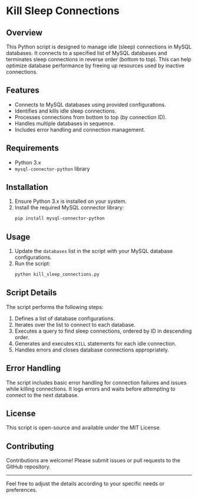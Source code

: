 # Kill Sleep Connections

## Overview

This Python script is designed to manage idle (sleep) connections in MySQL databases. It connects to a specified list of MySQL databases and terminates sleep connections in reverse order (bottom to top). This can help optimize database performance by freeing up resources used by inactive connections.

## Features

- Connects to MySQL databases using provided configurations.
- Identifies and kills idle sleep connections.
- Processes connections from bottom to top (by connection ID).
- Handles multiple databases in sequence.
- Includes error handling and connection management.

## Requirements

- Python 3.x
- `mysql-connector-python` library

## Installation

1. Ensure Python 3.x is installed on your system.
2. Install the required MySQL connector library:
   ```bash
   pip install mysql-connector-python
   ```

## Usage

1. Update the `databases` list in the script with your MySQL database configurations.
2. Run the script:
   ```bash
   python kill_sleep_connections.py
   ```

## Script Details

The script performs the following steps:

1. Defines a list of database configurations.
2. Iterates over the list to connect to each database.
3. Executes a query to find sleep connections, ordered by ID in descending order.
4. Generates and executes `KILL` statements for each idle connection.
5. Handles errors and closes database connections appropriately.

## Error Handling

The script includes basic error handling for connection failures and issues while killing connections. It logs errors and waits before attempting to connect to the next database.

## License

This script is open-source and available under the MIT License.

## Contributing

Contributions are welcome! Please submit issues or pull requests to the GitHub repository.

---

Feel free to adjust the details according to your specific needs or preferences.
